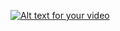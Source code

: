 [![Alt text for your video](https://img.youtube.com/vi/l9Dn-CLzl2E/0.jpg)](https://youtu.be/l9Dn-CLzl2E)
